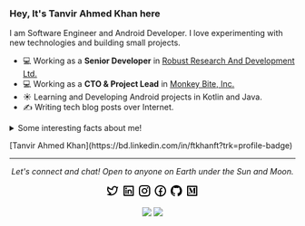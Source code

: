 ### Hey, It's Tanvir Ahmed Khan here
I am Software Engineer and Android Developer. I love experimenting with new technologies and building small projects.

- 💻 Working as a **Senior Developer** in [Robust Research And Development Ltd.](https://www.rrad.com.bd)
- 💻 Working as a **CTO & Project Lead** in [Monkey Bite, Inc.](https://www.TheMonkeyBite.com)
- ☀️ Learning and Developing Android projects in Kotlin and Java.
- ✍️ Writing tech blog posts over Internet.
<details>
  <summary>Some interesting facts about me!</summary>
  <br>

  - In mean time, I am a photographer, you can check on **[My Instagram](https://www.instagram.com/_ftkhan_/)**.

  - While Coding, Listening Music and developing useful code. ⭐️

  - Reading Novels, Action and Adventure, Autobiography & Biography, Comics, Detective and Mystery, Fantasy, Historical Fiction, Romance, Sci-Fi, History books.

  - Learning Physics and getting knowledge about Space, Cosmos and Astronomy is My Night Job.

</details>
<p align="center">
  <div class="LI-profile-badge" data-version="v1" data-size="large" data-locale="en_US" data-type="horizontal" data-theme="light" data-vanity="ftkhanft">[Tanvir Ahmed Khan](https://bd.linkedin.com/in/ftkhanft?trk=profile-badge)</div>
  </p>

<hr>
<p align="center">
  <i>Let's connect and chat! Open to anyone on Earth under the Sun and Moon.</i>

  <p align="center">
    <a href="https://twitter.com/FTKhanFT" alt="Twitter"><img src="https://github.com/FTKhanFT/FTKhanFT/blob/master/img/twitter-line.png"></a>
    <a href="https://www.linkedin.com/in/FTKhanFT/" alt="Linkedin"><img src="https://github.com/FTKhanFT/FTKhanFT/blob/master/img/linkedin-box-line.png"></a>
    <a href="https://www.instagram.com/_ftkhan_" alt="Instagram"><img src="https://github.com/FTKhanFT/FTKhanFT/blob/master/img/instagram-line.png"></a>
    <a href="https://www.facebook.com/FTKhanFT/" alt="Facebook"><img src="https://github.com/FTKhanFT/FTKhanFT/blob/master/img/facebook-circle-line.png"></a>
    <a href="https://github.com/FTKhanFT" alt="GitHub"><img src="https://github.com/FTKhanFT/FTKhanFT/blob/master/img/github-fill.png"></a>
    <a href="https://medium.com/@FTKhanFT" alt="Medium"><img src="https://github.com/FTKhanFT/FTKhanFT/blob/master/img/medium-line.png"></a>
  </p>
</p>
<p align="center">
    <a href="https://github.com/FTKhanFT/FTKhanFT/actions?query=workflow%3ACI" alt="CI"><img src="https://github.com/FTKhanFT/FTKhanFT/workflows/CI/badge.svg"></a>
    <a href="" alt="Visitors"><img src="https://komarev.com/ghpvc/?username=FTKhanFT"></a>
  </p>
